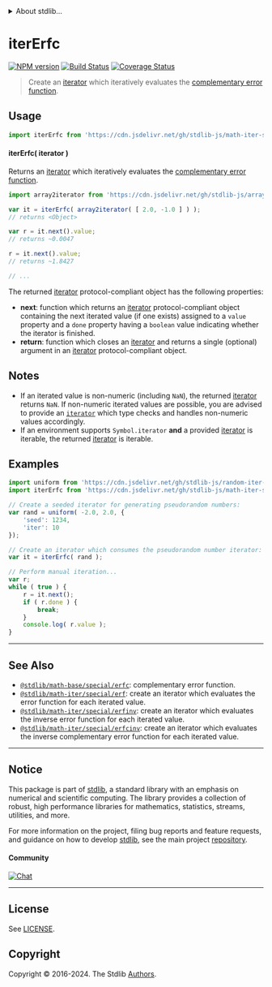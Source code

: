 <!--

@license Apache-2.0

Copyright (c) 2020 The Stdlib Authors.

Licensed under the Apache License, Version 2.0 (the "License");
you may not use this file except in compliance with the License.
You may obtain a copy of the License at

   http://www.apache.org/licenses/LICENSE-2.0

Unless required by applicable law or agreed to in writing, software
distributed under the License is distributed on an "AS IS" BASIS,
WITHOUT WARRANTIES OR CONDITIONS OF ANY KIND, either express or implied.
See the License for the specific language governing permissions and
limitations under the License.

-->


<details>
  <summary>
    About stdlib...
  </summary>
  <p>We believe in a future in which the web is a preferred environment for numerical computation. To help realize this future, we've built stdlib. stdlib is a standard library, with an emphasis on numerical and scientific computation, written in JavaScript (and C) for execution in browsers and in Node.js.</p>
  <p>The library is fully decomposable, being architected in such a way that you can swap out and mix and match APIs and functionality to cater to your exact preferences and use cases.</p>
  <p>When you use stdlib, you can be absolutely certain that you are using the most thorough, rigorous, well-written, studied, documented, tested, measured, and high-quality code out there.</p>
  <p>To join us in bringing numerical computing to the web, get started by checking us out on <a href="https://github.com/stdlib-js/stdlib">GitHub</a>, and please consider <a href="https://opencollective.com/stdlib">financially supporting stdlib</a>. We greatly appreciate your continued support!</p>
</details>

# iterErfc

[![NPM version][npm-image]][npm-url] [![Build Status][test-image]][test-url] [![Coverage Status][coverage-image]][coverage-url] <!-- [![dependencies][dependencies-image]][dependencies-url] -->

> Create an [iterator][mdn-iterator-protocol] which iteratively evaluates the [complementary error function][@stdlib/math/base/special/erfc].

<!-- Section to include introductory text. Make sure to keep an empty line after the intro `section` element and another before the `/section` close. -->

<section class="intro">

</section>

<!-- /.intro -->

<!-- Package usage documentation. -->



<section class="usage">

## Usage

```javascript
import iterErfc from 'https://cdn.jsdelivr.net/gh/stdlib-js/math-iter-special-erfc@deno/mod.js';
```

#### iterErfc( iterator )

Returns an [iterator][mdn-iterator-protocol] which iteratively evaluates the [complementary error function][@stdlib/math/base/special/erfc].

```javascript
import array2iterator from 'https://cdn.jsdelivr.net/gh/stdlib-js/array-to-iterator@deno/mod.js';

var it = iterErfc( array2iterator( [ 2.0, -1.0 ] ) );
// returns <Object>

var r = it.next().value;
// returns ~0.0047

r = it.next().value;
// returns ~1.8427

// ...
```

The returned [iterator][mdn-iterator-protocol] protocol-compliant object has the following properties:

-   **next**: function which returns an [iterator][mdn-iterator-protocol] protocol-compliant object containing the next iterated value (if one exists) assigned to a `value` property and a `done` property having a `boolean` value indicating whether the iterator is finished.
-   **return**: function which closes an [iterator][mdn-iterator-protocol] and returns a single (optional) argument in an [iterator][mdn-iterator-protocol] protocol-compliant object.

</section>

<!-- /.usage -->

<!-- Package usage notes. Make sure to keep an empty line after the `section` element and another before the `/section` close. -->

<section class="notes">

## Notes

-   If an iterated value is non-numeric (including `NaN`), the returned [iterator][mdn-iterator-protocol] returns `NaN`. If non-numeric iterated values are possible, you are advised to provide an [`iterator`][mdn-iterator-protocol] which type checks and handles non-numeric values accordingly.
-   If an environment supports `Symbol.iterator` **and** a provided [iterator][mdn-iterator-protocol] is iterable, the returned [iterator][mdn-iterator-protocol] is iterable.

</section>

<!-- /.notes -->

<!-- Package usage examples. -->

<section class="examples">

## Examples

<!-- eslint no-undef: "error" -->

```javascript
import uniform from 'https://cdn.jsdelivr.net/gh/stdlib-js/random-iter-uniform@deno/mod.js';
import iterErfc from 'https://cdn.jsdelivr.net/gh/stdlib-js/math-iter-special-erfc@deno/mod.js';

// Create a seeded iterator for generating pseudorandom numbers:
var rand = uniform( -2.0, 2.0, {
    'seed': 1234,
    'iter': 10
});

// Create an iterator which consumes the pseudorandom number iterator:
var it = iterErfc( rand );

// Perform manual iteration...
var r;
while ( true ) {
    r = it.next();
    if ( r.done ) {
        break;
    }
    console.log( r.value );
}
```

</section>

<!-- /.examples -->

<!-- Section to include cited references. If references are included, add a horizontal rule *before* the section. Make sure to keep an empty line after the `section` element and another before the `/section` close. -->

<section class="references">

</section>

<!-- /.references -->

<!-- Section for related `stdlib` packages. Do not manually edit this section, as it is automatically populated. -->

<section class="related">

* * *

## See Also

-   <span class="package-name">[`@stdlib/math-base/special/erfc`][@stdlib/math/base/special/erfc]</span><span class="delimiter">: </span><span class="description">complementary error function.</span>
-   <span class="package-name">[`@stdlib/math-iter/special/erf`][@stdlib/math/iter/special/erf]</span><span class="delimiter">: </span><span class="description">create an iterator which evaluates the error function for each iterated value.</span>
-   <span class="package-name">[`@stdlib/math-iter/special/erfinv`][@stdlib/math/iter/special/erfinv]</span><span class="delimiter">: </span><span class="description">create an iterator which evaluates the inverse error function for each iterated value.</span>
-   <span class="package-name">[`@stdlib/math-iter/special/erfcinv`][@stdlib/math/iter/special/erfcinv]</span><span class="delimiter">: </span><span class="description">create an iterator which evaluates the inverse complementary error function for each iterated value.</span>

</section>

<!-- /.related -->

<!-- Section for all links. Make sure to keep an empty line after the `section` element and another before the `/section` close. -->


<section class="main-repo" >

* * *

## Notice

This package is part of [stdlib][stdlib], a standard library with an emphasis on numerical and scientific computing. The library provides a collection of robust, high performance libraries for mathematics, statistics, streams, utilities, and more.

For more information on the project, filing bug reports and feature requests, and guidance on how to develop [stdlib][stdlib], see the main project [repository][stdlib].

#### Community

[![Chat][chat-image]][chat-url]

---

## License

See [LICENSE][stdlib-license].


## Copyright

Copyright &copy; 2016-2024. The Stdlib [Authors][stdlib-authors].

</section>

<!-- /.stdlib -->

<!-- Section for all links. Make sure to keep an empty line after the `section` element and another before the `/section` close. -->

<section class="links">

[npm-image]: http://img.shields.io/npm/v/@stdlib/math-iter-special-erfc.svg
[npm-url]: https://npmjs.org/package/@stdlib/math-iter-special-erfc

[test-image]: https://github.com/stdlib-js/math-iter-special-erfc/actions/workflows/test.yml/badge.svg?branch=main
[test-url]: https://github.com/stdlib-js/math-iter-special-erfc/actions/workflows/test.yml?query=branch:main

[coverage-image]: https://img.shields.io/codecov/c/github/stdlib-js/math-iter-special-erfc/main.svg
[coverage-url]: https://codecov.io/github/stdlib-js/math-iter-special-erfc?branch=main

<!--

[dependencies-image]: https://img.shields.io/david/stdlib-js/math-iter-special-erfc.svg
[dependencies-url]: https://david-dm.org/stdlib-js/math-iter-special-erfc/main

-->

[chat-image]: https://img.shields.io/gitter/room/stdlib-js/stdlib.svg
[chat-url]: https://app.gitter.im/#/room/#stdlib-js_stdlib:gitter.im

[stdlib]: https://github.com/stdlib-js/stdlib

[stdlib-authors]: https://github.com/stdlib-js/stdlib/graphs/contributors

[umd]: https://github.com/umdjs/umd
[es-module]: https://developer.mozilla.org/en-US/docs/Web/JavaScript/Guide/Modules

[deno-url]: https://github.com/stdlib-js/math-iter-special-erfc/tree/deno
[deno-readme]: https://github.com/stdlib-js/math-iter-special-erfc/blob/deno/README.md
[umd-url]: https://github.com/stdlib-js/math-iter-special-erfc/tree/umd
[umd-readme]: https://github.com/stdlib-js/math-iter-special-erfc/blob/umd/README.md
[esm-url]: https://github.com/stdlib-js/math-iter-special-erfc/tree/esm
[esm-readme]: https://github.com/stdlib-js/math-iter-special-erfc/blob/esm/README.md
[branches-url]: https://github.com/stdlib-js/math-iter-special-erfc/blob/main/branches.md

[stdlib-license]: https://raw.githubusercontent.com/stdlib-js/math-iter-special-erfc/main/LICENSE

[mdn-iterator-protocol]: https://developer.mozilla.org/en-US/docs/Web/JavaScript/Reference/Iteration_protocols#The_iterator_protocol

<!-- <related-links> -->

[@stdlib/math/base/special/erfc]: https://github.com/stdlib-js/math-base-special-erfc/tree/deno

[@stdlib/math/iter/special/erf]: https://github.com/stdlib-js/math-iter-special-erf/tree/deno

[@stdlib/math/iter/special/erfinv]: https://github.com/stdlib-js/math-iter-special-erfinv/tree/deno

[@stdlib/math/iter/special/erfcinv]: https://github.com/stdlib-js/math-iter-special-erfcinv/tree/deno

<!-- </related-links> -->

</section>

<!-- /.links -->
